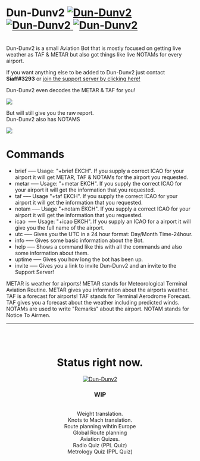 <h1> Dun-Dunv2 <a href="https://discordbots.org/bot/436406106013827072" >
  <img src="https://discordbots.org/api/widget/status/436406106013827072.svg" alt="Dun-Dunv2" />
</a>
<a href="https://discordbots.org/bot/436406106013827072" >
  <img src="https://discordbots.org/api/widget/servers/436406106013827072.svg?noavatar=true" alt="Dun-Dunv2" />
</a>
<a href="https://discordbots.org/bot/436406106013827072" >
  <img src="https://discordbots.org/api/widget/upvotes/436406106013827072.svg?noavatar=true" alt="Dun-Dunv2" />
</a>
</h1>


<br>Dun-Dunv2 is a small Aviation Bot that is mostly focused on getting live weather as TAF & METAR but also got things like live NOTAMs for every airport.

If you want anything else to be added to Dun-Dunv2 just contact <b>Siaff#3293</b> or 
<a href='https://discord.gg/wf64e98'>join the support server by clicking here!</a>

Dun-Dunv2 even decodes the METAR & TAF for you!





<img src='https://i.imgur.com/4oUwFpt.png'></img>





But will still give you the raw report.<br>
Dun-Dunv2 also has NOTAMS









<img src='https://i.imgur.com/9Y6PRfE.png'></img>

# Commands
+ brief   ––– Usage: "+brief EKCH". If you supply a correct ICAO for your airport it will get METAR, TAF & NOTAMs for the airport you requested.
+ metar   ––– Usage: "+metar EKCH". If you supply the correct ICAO for your airport it will get the information that you requested.
+ taf     ––– Usage "+taf EKCH". If you supply the correct ICAO for your airport it will get the information that you requested.
+ notam   ––– Usage "+notam EKCH". If you supply a correct ICAO for your airport it will get the information that you requested.
+ icao    ––– Usage: "+icao EKCH". If you supply an ICAO for a airport it will give you the full name of the airport.
+ utc     ––– Gives you the UTC in a 24 hour format: Day/Month Time-24hour.
+ info    ––– Gives some basic information about the Bot.
+ help    ––– Shows a command like this with all the commands and also some information about them.
+ uptime  ––– Gives you how long the bot has been up.
+ invite  ––– Gives you a link to invite Dun-Dunv2 and an invite to the Support Server!


METAR is weather for airports! METAR stands for Meteorological Terminal Aviation Routine. METAR gives you information about the airports weather.
TAF is a forecast for airports! TAF stands for Terminal Aerodrome Forecast. TAF gives you a forecast about the weather including predicted winds.
NOTAMs are used to write "Remarks" about the airport. NOTAM stands for Notice To Airmen. 
<hr><br><br><center><h1>Status right now.</h1>
<a href="https://discordbots.org/bot/436406106013827072" >
  <img src="https://discordbots.org/api/widget/436406106013827072.svg" alt="Dun-Dunv2" />
</a>
<h3> WIP </h3>
  <br>Weight translation.
  <br>Knots to Mach translation.
  <br>Route planning wihtin Europe
  <br>Global Route planning
  <br>Aviation Quizes.
  <br>Radio Quiz (PPL Quiz)
  <br>Metrology Quiz (PPL Quiz)
</center>